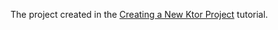 The project created in the [Creating a New Ktor Project](https://ktor.io/docs/intellij-idea.html) tutorial.